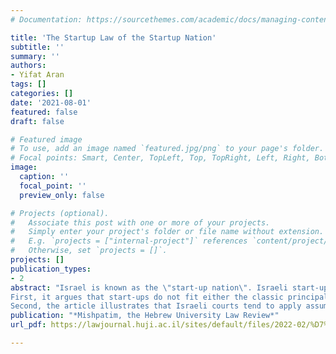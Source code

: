 ```yaml
---
# Documentation: https://sourcethemes.com/academic/docs/managing-content/

title: 'The Startup Law of the Startup Nation'
subtitle: ''
summary: ''
authors:
- Yifat Aran
tags: []
categories: []
date: '2021-08-01'
featured: false
draft: false

# Featured image
# To use, add an image named `featured.jpg/png` to your page's folder.
# Focal points: Smart, Center, TopLeft, Top, TopRight, Left, Right, BottomLeft, Bottom, BottomRight.
image:
  caption: ''
  focal_point: ''
  preview_only: false

# Projects (optional).
#   Associate this post with one or more of your projects.
#   Simply enter your project's folder or file name without extension.
#   E.g. `projects = ["internal-project"]` references `content/project/deep-learning/index.md`.
#   Otherwise, set `projects = []`.
projects: []
publication_types:
- 2
abstract: "Israel is known as the \"start-up nation\". Israeli start-ups raise billions of dollars in venture capital each year and form the lifeblood of Israel's high-tech economy. However, the ever-growing importance of start-ups in the global and Israeli economies still awaits appropriate academic attention. In Israel, as elsewhere, the corporate law literature focuses almost exclusively on public companies. This article takes a first step towards addressing this omission. The article (1) discusses the unique characteristics of venture capital-backed companies as organizations that enable collaboration between venture capitalists and human capital providers; (2) explains how these characteristics are reflected in the corporate governance of start-ups; and (3) illustrates the argument by commentating on decisions by Israeli courts concerning start-up shareholder disputes. The article presents two main contributions. 
First, it argues that start-ups do not fit either the classic principal-agent theory of corporate law or the team production theory of corporate law as sole explanations. Instead, it proposes a synthesis of these two dominant models of corporate governance, namely \"team production by joint ownership\". Several implications of the theory are discussed, including the content of fiduciary duties and corporate purpose. I also argue that this refined view of start-up governance explains the Delaware courts' approach to corporate governance of start-ups more eloquently than other theories. 
Second, the article illustrates that Israeli courts tend to apply assumptions and precedents that arise from mature companies to start-ups without discussing the need to distinguish the circumstances. Consequently, there are discrepancies between common norms and culture in venture capital-backed companies and the development of Israeli case law. The article warns that if this trend continues, it may cause a rift between law in books and law in action with regard to start-ups and venture capital. The article concludes with recommendations for improving the situation, including the use of court-appointed experts with specific expertise in venture capital finance and strengthening legal education in start-up law."
publication: "*Mishpatim, the Hebrew University Law Review*"
url_pdf: https://lawjournal.huji.ac.il/sites/default/files/2022-02/%D7%93%D7%99%D7%A0%D7%99%20%D7%97%D7%91%D7%A8%D7%95%D7%AA%20%D7%94%D7%96%D7%A0%D7%A7.pdf

---
```

